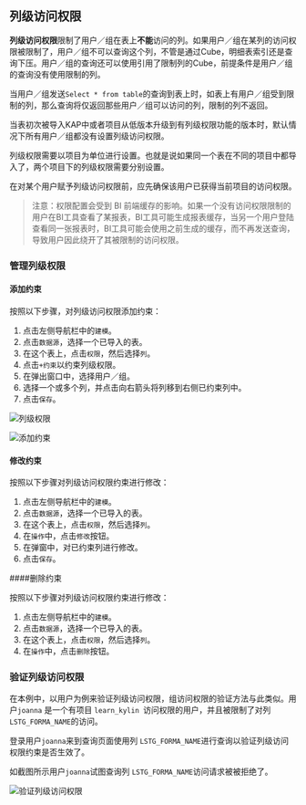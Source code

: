 ## 列级访问权限

**列级访问权限**限制了用户／组在表上**不能**访问的列。如果用户／组在某列的访问权限被限制了，用户／组不可以查询这个列，不管是通过Cube，明细表索引还是查询下压。用户／组的查询还可以使用引用了限制列的Cube，前提条件是用户／组的查询没有使用限制的列。

当用户／组发送`Select * from table`的查询到表上时，如表上有用户／组受到限制的列，那么查询将仅返回那些用户／组可以访问的列，限制的列不返回。

当表初次被导入KAP中或者项目从低版本升级到有列级权限功能的版本时，默认情况下所有用户／组都没有设置列级访问权限。

列级权限需要以项目为单位进行设置。也就是说如果同一个表在不同的项目中都导入了，两个项目下的列级权限需要分别设置。

在对某个用户赋予列级访问权限前，应先确保该用户已获得当前项目的访问权限。

> 注意：权限配置会受到 BI 前端缓存的影响。如果一个没有访问权限限制的用户在BI工具查看了某报表，BI工具可能生成报表缓存，当另一个用户登陆查看同一张报表时，BI工具可能会使用之前生成的缓存，而不再发送查询，导致用户因此绕开了其被限制的访问权限。

### 管理列级权限

#### 添加约束

按照以下步骤，对列级访问权限添加约束：

1. 点击左侧导航栏中的`建模`。
2. 点击`数据源`，选择一个已导入的表。
3. 在这个表上，点击`权限`，然后选择`列`。
4. 点击`+约束`以约束列级权限。
5. 在弹出窗口中，选择用户／组。
6. 选择一个或多个列，并点击向右箭头将列移到右侧已约束列中。
7. 点击`保存`。



![列级权限](images/column/column1_cn.png)

![添加约束](images/column/column2_cn.png)

#### 修改约束

按照以下步骤对列级访问权限约束进行修改：

1. 点击左侧导航栏中的`建模`。
2. 点击`数据源`，选择一个已导入的表。
3. 在这个表上，点击`权限`，然后选择`列`。
4. 在`操作`中，点击`修改`按钮。
5. 在弹窗中，对已约束列进行修改。
6. 点击`保存`。

####删除约束

按照以下步骤对列级访问权限约束进行修改：

1. 点击左侧导航栏中的`建模`。
2. 点击`数据源`，选择一个已导入的表。
3. 在这个表上，点击`权限`，然后选择`列`。
4. 在`操作`中，点击`删除`按钮。

### 验证列级访问权限

在本例中，以用户为例来验证列级访问权限，组访问权限的验证方法与此类似。用户`joanna` 是一个有项目 `learn_kylin `访问权限的用户，并且被限制了对列 `LSTG_FORMA_NAME`的访问。

登录用户`joanna`来到查询页面使用列 `LSTG_FORMA_NAME`进行查询以验证列级访问权限约束是否生效了。

如截图所示用户`joanna`试图查询列 `LSTG_FORMA_NAME`访问请求被被拒绝了。

![验证列级访问权限](images/column/3.png)
